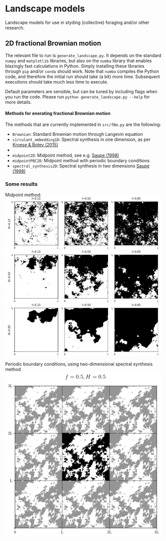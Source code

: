 # Landscape models 
Landscape models for use in styding (collective) foraging and/or other research.

## 2D fractional Brownian motion 
The relevant file to run is `generate_landscape.py`.
It depends on the standard `numpy` and `matplotlib` libraries, but also on the `numba` library that enables blazingly fast calculations in Python. 
Simply installing these libraries through `pip` and/or `conda` should work. 
Note that `numba` compiles the Python code, and therefore the initial run should take (a bit) more time. 
Subsequent executions should take much less time to execute. 

Default parameters are sensible, but can be tuned by including flags when you run the code. 
Please run `python generate_landscape.py --help` for more details.

#### Methods for enerating fractional Brownian motion
The methods that are currently implemented in `src/fBm.py` are the following:
* `Brownian`: Standard Brownian motion through Langevin equation 
* `circulant_embedding1D`: Spectral synthesis in one dimension, as per [Kroese & Botev (2015)](https://arxiv.org/pdf/1308.0399v1.pdf)
* 
* `midpoint2D`: Midpoint method, see e.g. [Saupe (1998)](https://link.springer.com/chapter/10.1007/978-1-4612-3784-6_2)
* `midpointPBC2D`: Midpoint method with periodic boundary conditions
* `spectral_synthesis2D`: Spectral synthesis in two dimensions [Saupe (1998)](https://link.springer.com/chapter/10.1007/978-1-4612-3784-6_2)

### Some results
Midpoint method:
![H0-15](figures/landscape_H0.15.png)
![H0-50](figures/landscape_H0.50.png) 
![H0-85](figures/landscape_H0.85.png) 

Periodic boundary conditions, using two-dimensional spectral synthesis method
![PBC](figures/spectral_synthesis2D_f0.5_H0.5.png)